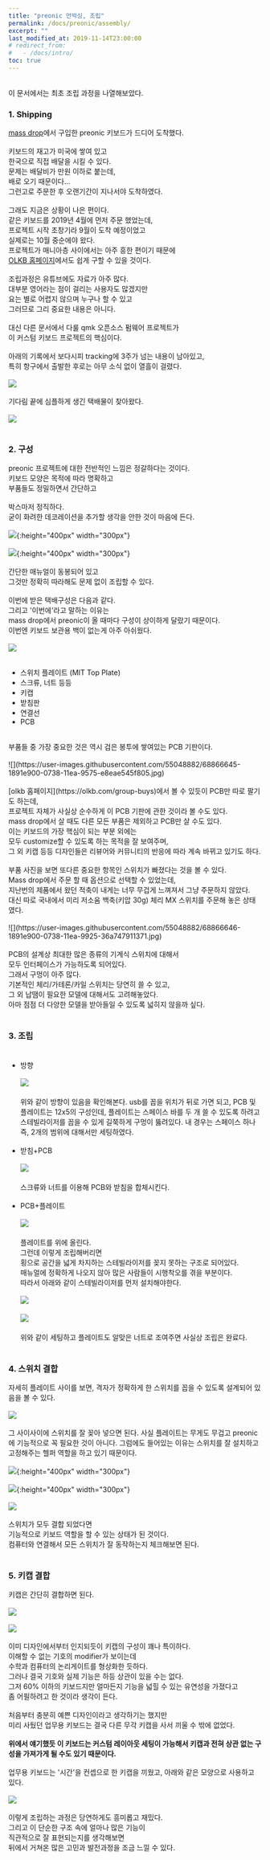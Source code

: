 ```yaml
---
title: "preonic 언박싱, 조립"
permalink: /docs/preonic/assembly/
excerpt: ""
last_modified_at: 2019-11-14T23:00:00
# redirect_from:
#   - /docs/intro/
toc: true
---
```

<br>이 문서에서는 최초 조립 과정을 나열해보았다.<br>

### 1. Shipping<br>
[mass drop](https://drop.com/buy/preonic-mechanical-keyboard)에서 구입한 preonic 키보드가 드디어 도착했다.<br><br>
키보드의 재고가 미국에 쌓여 있고<br>
한국으로 직접 배달을 시킬 수 있다.<br>
문제는 배달비가 만원 이하로 붙는데,<br>
배로 오기 때문이다...<br>
그런고로 주문한 후 오랜기간이 지나서야 도착하였다.<br><br>
그래도 지금은 상황이 나은 편이다.<br>
같은 키보드를 2019년 4월에 먼저 주문 했었는데,<br>
프로젝트 시작 초창기라 9월이 도착 예정이었고<br>
실제로는 10월 중순에야 왔다.<br>
프로젝트가 매니아층 사이에서는 아주 흥한 편이기 때문에<br>
[OLKB 홈페이지](https://olkb.com/)에서도 쉽게 구할 수 있을 것이다.<br><br>
조립과정은 유튜브에도 자료가 아주 많다.<br> 
대부분 영어라는 점이 걸리는 사용자도 많겠지만<br> 
요는 별로 어렵지 않으며 누구나 할 수 있고<br> 
그러므로 그리 중요한 내용은 아니다.<br><br>
대신 다른 문서에서 다룰 qmk 오픈소스 펌웨어 프로젝트가<br>
이 커스텀 키보드 프로젝트의 핵심이다.<br><br>
아래의 기록에서 보다시피 tracking에 3주가 넘는 내용이 남아있고,<br> 
특히 항구에서 출발한 후로는 아무 소식 없이 열흘이 걸렸다.<br><br>
![](https://user-images.githubusercontent.com/55048882/68869872-3a419f00-073d-11ea-89d2-7ff627c01892.png)<br><br>
기다림 끝에 심플하게 생긴 택배물이 찾아왔다.<br><br>
![](https://user-images.githubusercontent.com/55048882/68866640-17f95280-0738-11ea-94df-e752e3823cc1.jpg)<br><br>
### 2. 구성
preonic 프로젝트에 대한 전반적인 느낌은 정갈하다는 것이다.<br>
키보드 모양은 목적에 따라 명확하고<br>
부품들도 정밀하면서 간단하고<br>   
박스마저 정직하다.<br>
굳이 화려한 데코레이션을 추가할 생각을 안한 것이 마음에 든다.<br><br>
![](https://user-images.githubusercontent.com/55048882/68866641-17f95280-0738-11ea-94ce-38c31b72d8f7.jpg){:height="400px" width="300px"}<br><br>
![](https://user-images.githubusercontent.com/55048882/68866642-17f95280-0738-11ea-8efb-e47c246b71e2.jpg){:height="400px" width="300px"}<br><br>
간단한 매뉴얼이 동봉되어 있고<br>
그것만 정확히 따라해도 문제 없이 조립할 수 있다.<br><br>
이번에 받은 택배구성은 다음과 같다.<br>
그리고 '이번에'라고 말하는 이유는<br>
mass drop에서 preonic이 올 때마다 구성이 상이하게 달랐기 때문이다.  
이번엔 키보드 보관용 백이 없는게 아주 아쉬웠다.<br><br>
![](https://user-images.githubusercontent.com/55048882/68866644-1891e900-0738-11ea-8904-246c86856d8c.jpg)<br><br>
- 스위치 플레이트 (MIT Top Plate)
- 스크류, 너트 등등
- 키캡
- 받침판
- 연결선
- PCB
<br>
부품들 중 가장 중요한 것은 역시 검은 봉투에 쌓여있는 PCB 기판이다.<br><br>
![](https://user-images.githubusercontent.com/55048882/68866645-1891e900-0738-11ea-9575-e8eae545f805.jpg)<br><br>
[olkb 홈페이지](https://olkb.com/group-buys)에서 볼 수 있듯이 PCB만 따로 팔기도 하는데,<br> 
프로젝트 자체가 사실상 순수하게 이 PCB 기판에 관한 것이라 볼 수도 있다.<br>
mass drop에서 살 때도 다른 모든 부품은 제외하고 PCB만 살 수도 있다.<br>
이는 키보드의 가장 핵심이 되는 부분 외에는<br>
모두 customize할 수 있도록 하는 목적을 잘 보여주며,<br> 
그 외 키캡 등등 디자인들은 리뷰어와 커뮤니티의 반응에 따라 계속 바뀌고 있기도 하다.<br><br>
부품 사진을 보면 또다른 중요한 항목인 스위치가 빠졌다는 것을 볼 수 있다.<br> 
Mass drop에서 주문 할 때 옵션으로 선택할 수 있었는데,<br> 
지난번의 제품에서 왔던 적축이 내게는 너무 무겁게 느껴져서 그냥 주문하지 않았다.<br> 
대신 따로 국내에서 미리 저소움 백축(키압 30g) 체리 MX 스위치를 주문해 놓은 상태였다.<br><br>
![](https://user-images.githubusercontent.com/55048882/68866646-1891e900-0738-11ea-9925-36a747911371.jpg)<br><br>
PCB의 설계상 최대한 많은 종류의 기계식 스위치에 대해서<br>
모두 인터페이스가 가능하도록 되어있다.<br>
그래서 구멍이 아주 많다.<br>
기본적인 체리/가테론/카일 스위치는 당연히 쓸 수 있고,<br>
그 외 납땜이 필요한 모델에 대해서도 고려해놓았다.<br>
아마 점점 더 다양한 모델을 받아들일 수 있도록 넓히지 않을까 싶다.<br><br>

### 3. 조립<br><br>
- 방향<br><br>
![](https://user-images.githubusercontent.com/55048882/68866647-1891e900-0738-11ea-9c43-5138ed6b9bd6.jpg)<br><br>
위와 같이 방향이 있음을 확인해본다. usb를 꼽을 위치가 뒤로 가면 되고, PCB 및 플레이트는 12x5의 구성인데, 플레이트는 스페이스 바를 두 개 쓸 수 있도록 하려고 스테빌라이저를 꼽을 수 있게 길쭉하게 구멍이 뚫려있다. 내 경우는 스페이스 하나 즉, 2개의 범위에 대해서만 세팅하였다.<br><br>
- 받침+PCB<br><br>
![](https://user-images.githubusercontent.com/55048882/68866649-192a7f80-0738-11ea-91aa-a3b1de97081d.jpg)<br><br>
스크류와 너트를 이용해 PCB와 받침을 합체시킨다.<br><br>
- PCB+플레이트<br><br>
![](https://user-images.githubusercontent.com/55048882/68866651-192a7f80-0738-11ea-9349-0880af4d7e7e.jpg)<br><br>
플레이트를 위에 올린다. <br>
그런데 이렇게 조립해버리면<br> 
횡으로 공간을 넓게 차지하는 스테빌라이저를 꽂지 못하는 구조로 되어있다.<br>
매뉴얼에 정확하게 나오지 않아 많은 사람들이 시행착오를 겪을 부분이다.<br>
따라서 아래와 같이 스테빌라이저를 먼저 설치해야한다.<br><br>
![](https://user-images.githubusercontent.com/55048882/68866652-19c31600-0738-11ea-8800-051f6160ff8a.jpg)<br><br>
![](https://user-images.githubusercontent.com/55048882/68866653-19c31600-0738-11ea-9db7-0c9ad2566d54.jpg)<br><br>
위와 같이 세팅하고 플레이트도 알맞은 너트로 조여주면 사실상 조립은 완료다.<br><br>
### 4. 스위치 결합<br>
자세히 플레이트 사이를 보면, 격자가 정확하게 한 스위치를 꼽을 수 있도록 설계되어 있음을 볼 수 있다.<br><br>
![](https://user-images.githubusercontent.com/55048882/68866654-19c31600-0738-11ea-86c5-d565e2f33730.jpg)<br><br>
그 사이사이에 스위치를 잘 꽂아 넣으면 된다. 사실 플레이트는 무게도 무겁고 preonic에 기능적으로 꼭 필요한 것이 아니다. 그럼에도 들어있는 이유는 스위치를 잘 설치하고 고정해주는 헬퍼 역할을 하고 있기 때문이다.<br><br>
![](https://user-images.githubusercontent.com/55048882/68866656-1a5bac80-0738-11ea-9ee4-3123523565c4.jpg){:height="400px" width="300px"}<br><br>
![](https://user-images.githubusercontent.com/55048882/68866655-19c31600-0738-11ea-90ad-5ac249db8d6f.jpg){:height="400px" width="300px"}<br><br>
![](https://user-images.githubusercontent.com/55048882/68866660-1af44300-0738-11ea-8834-6187d0cbe97a.jpg)<br><br>
스위치가 모두 결합 되었다면<br>
기능적으로 키보드 역할을 할 수 있는 상태가 된 것이다.<br> 
컴퓨터와 연결해서 모든 스위치가 잘 동작하는지 체크해보면 된다.<br><br>
### 5. 키캡 결합<br>
키캡은 간단히 결합하면 된다.<br><br>
![](https://user-images.githubusercontent.com/55048882/68866661-1af44300-0738-11ea-92b8-51b818d8cb80.jpg)<br><br>
![](https://user-images.githubusercontent.com/55048882/68866662-1af44300-0738-11ea-851f-9710f4fb2272.jpg)<br><br>
이미 디자인에서부터 인지되듯이 키캡의 구성이 꽤나 특이하다.<br> 
이해할 수 없는 기호의 modifier가 보이는데<br>
수학과 컴퓨터의 논리게이트를 형상화한 듯하다.<br>
그러나 결국 기호와 실제 기능은 하등 상관이 있을 수는 없다.<br> 
그저 60% 이하의 키보드지만 얼마든지 기능을 넓힐 수 있는 유연성을 가졌다고<br> 
좀 어필하려고 한 것이라 생각이 든다.<br><br>
처음부터 충분히 예쁜 디자인이라고 생각하기는 했지만<br> 
미리 사뒀던 업무용 키보드는 결국 다른 무각 키캡을 사서 끼울 수 밖에 없었다.<br><br>
**위에서 얘기했듯 이 키보드는 커스텀 레이아웃 세팅이 가능해서 키캡과 전혀 상관 없는 구성을 가져가게 될 수도 있기 때문이다.**<br><br>
업무용 키보드는 '시간'을 컨셉으로 한 키캡을 끼웠고, 아래와 같은 모양으로 사용하고 있다.<br><br>
![](https://user-images.githubusercontent.com/55048882/68866637-1760bc00-0738-11ea-9a16-8488291b41ce.jpg)<br><br>
이렇게 조립하는 과정은 당연하게도 흥미롭고 재밌다.<br>
그리고 이 단순한 구조 속에 얼마나 많은 기능이<br>
직관적으로 잘 표현되는지를 생각해보면<br>
뒤에서 거쳐온 많은 고민과 발전과정을 조금 느낄 수 있다.<br>